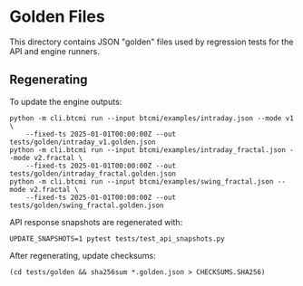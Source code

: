 # Golden Files

This directory contains JSON "golden" files used by regression tests for the
API and engine runners.

## Regenerating

To update the engine outputs:

```
python -m cli.btcmi run --input btcmi/examples/intraday.json --mode v1 \
    --fixed-ts 2025-01-01T00:00:00Z --out tests/golden/intraday_v1.golden.json
python -m cli.btcmi run --input btcmi/examples/intraday_fractal.json --mode v2.fractal \
    --fixed-ts 2025-01-01T00:00:00Z --out tests/golden/intraday_fractal.golden.json
python -m cli.btcmi run --input btcmi/examples/swing_fractal.json --mode v2.fractal \
    --fixed-ts 2025-01-01T00:00:00Z --out tests/golden/swing_fractal.golden.json
```

API response snapshots are regenerated with:

```
UPDATE_SNAPSHOTS=1 pytest tests/test_api_snapshots.py
```

After regenerating, update checksums:

```
(cd tests/golden && sha256sum *.golden.json > CHECKSUMS.SHA256)
```
